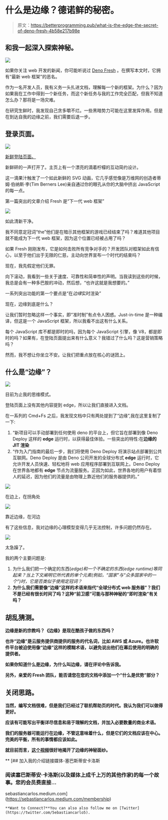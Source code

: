 # 什么是边缘？德诺鲜的秘密。

> 原文：<https://betterprogramming.pub/what-is-the-edge-the-secret-of-deno-fresh-4b58e217b98e>

## 和我一起深入探索神秘。

![](img/ab5cbd9ff64bc3ba0b86e77e86a31d54.png)

如果你关注 web 开发的新闻，你可能听说过 [Deno Fresh](https://fresh.deno.dev/) 。在撰写本文时，它拥有“最新 web 框架”的恶名。

作为一名开发人员，我有义务一头扎进文档，理解每一个新的框架。为什么？因为如果我在工作中得到一个新任务，而这个新任务与我的工作完全匹配，但我不知道怎么办？那将是一场灾难。

在研究生鲜时，我发现自己贪多嚼不烂。一些黑暗势力可能在这里发挥作用。但是在到达自我的边缘之前，我们需要后退一步。

## 登录页面。

![](img/4b18912e6ac1fa0cf1a82b1c07a20c44.png)

[新鲜登陆页面。](https://fresh.deno.dev/)

新鲜砰的一声打开了。主页上有一个漂亮的滴着柠檬的互动简约设计。

这一滴果汁触发了一个如此新鲜的 SVG 动画，它几乎感觉像是万维网的创造者蒂姆·伯纳斯·李(Tim Berners Lee)亲自通过你的眼孔从你的大脑中挤出 JavaScript 的每一点。

第一篇突出的文章介绍 Fresh 是“下一代 web 框架”

![](img/f87e95a989a6a4e3e5b825f9ab6effc3.png)

如此清新干净。

我不同意定冠词“the”他们是在暗示其他框架的游戏已经结束了吗？难道其他项目就不能成为下一代 web 框架，因为这个位置已经被占用了吗？

如果 Fresh 刚刚发布，它是如何击败所有竞争对手的？开发团队对框架如此有信心，以至于他们出于无限的仁慈，主动向世界宣布一个时代的结束吗？

现在，我先假定他们无罪。

向下滚动，我看到一些关于速度、可靠性和简单性的声明。当我读到这些的时候，我总是会有一种多巴胺的冲动，然后想，“也许这就是我想要的。”

一系列突出功能的第一个要点是“在*边缘*实时渲染”

现在，边缘到底是什么？

让我们暂时忽略这样一个事实，即“准时制”有点令人困惑。Just-in-time 是一种编译，但这是一个 JavaScript 框架，所以我看不出这有什么关系。

每个 JavaScript 库不都是即时的吗，因为每个 JavaScript 引擎，像 V8，都是即时的吗？如果有，在登陆页面提出来有什么意义？我错过了什么吗？这是营销策略吗？

然而，我不想让你坐立不安。让我们把重点放在核心的谜团上。

## 什么是“边缘”？

![](img/2f71281fc0fb35bc76f297c25c08c4f1.png)

目前为止我的思维模式。

登陆页面上没有其他内容提到 edge，所以让我们直接进入文档。

在一系列的 Cmd+Fs 之后，我发现文档中只有两处提到了“边缘”,我在这里复制了一下:

1.  “新项目可以手动部署到任何使用 deno 的平台上，但它旨在部署到像 Deno Deploy 这样的 **edge** 运行时，以获得最佳体验。一些突出的特性:在**边缘的 JIT 渲染**
2.  “作为入门指南的最后一步，我们将使用 Deno Deploy 将演示站点部署到公共互联网。Deno Deploy 是由 Deno 公司开发的全球分布式 **edge** 运行时，它允许开发人员快速、轻松地将 web 应用程序部署到互联网上。Deno Deploy 在世界各地都有 **edge** 节点为流量服务。正因为如此，世界各地的用户有着惊人的延迟，因为他们的流量是由物理上靠近他们的服务器提供的。”

![](img/46d68f106b8b42160eab43717823325a.png)

在边上，在拐角处

![](img/aaf70e7b279d1cbb98fc25e6d934d82f.png)

靠近边缘，在河边

有了这些信息，我对边缘的心理模型变得几乎无法控制，许多问题仍然存在。

![](img/4dd117c6b9d3328ee31211a1f13a7faf.png)

太急躁了。

我的两个主要问题是:

1.  为什么我们把一个确定的东西(*edge)和一个不确定的东西(*edge runtime)等同起来？当上下文阐明它所代表的单个元素(例如，“国家”与“众多国家中的一个”)时，它是否类似于使用定冠词？**
2.  **为什么我们需要像“边缘”这样的术语来指代“全球分布式 web 服务器”？我们不是已经有很长时间了吗？这种“前卫感”可能与那种神秘的“即时渲染”有关吗？**

## **胡乱猜测。**

**边缘是新的宗教吗？《边缘》是现在酷孩子做的东西吗？**

**也许“边缘”是云服务提供商提供的服务的代名词，比如 AWS 或 Azure。也许软件平台被迫使用像“边缘”这样的模糊术语，以避免说出他们在幕后使用的明确的提供者。**

**如果你知道什么是边缘，为什么叫边缘，请在评论中告诉我。**

**另外，亲爱的 Fresh 团队，能否请您在您的文档中添加一个“什么是优势”部分？**

## **关闭思路。**

**当然，编写文档很难，但是我们已经过了联机帮助页的时代。我认为我们可以做得更好。**

**应该有可能写出平衡详尽信息和易于理解的文档，并加入必要数量的商业术语。**

**我们的服务器可能运行在边缘，不管这意味着什么，但是它们的文档应该在中心。完美的平衡，所有的事情都应该如此。**

**就目前而言，[这个视频](https://www.youtube.com/watch?v=yOP5-3_WFus)很好地揭开了边缘的神秘面纱。**

**[](https://sebastiancarlos.medium.com/membership) [## 加入我的介绍链接媒体-塞巴斯蒂安卡洛斯

### 阅读塞巴斯蒂安·卡洛斯(以及媒体上成千上万的其他作家)的每一个故事。您的会员费直接…

sebastiancarlos.medium.com](https://sebastiancarlos.medium.com/membership) 

```
**Want to Connect?**You can also also follow me on [Twitter](https://twitter.com/5ebastiancarlo5).
```